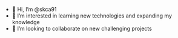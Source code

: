 - 👋 Hi, I’m @skca91
- 👀 I’m interested in learning new technologies and expanding my knowledge
- 💞️ I’m looking to collaborate on new challenging projects

